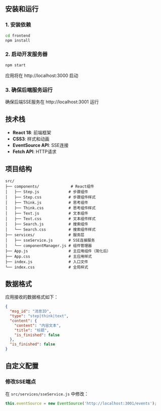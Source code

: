 ## 安装和运行

### 1. 安装依赖
```bash
cd frontend
npm install
```

### 2. 启动开发服务器
```bash
npm start
```

应用将在 http://localhost:3000 启动

### 3. 确保后端服务运行
确保后端SSE服务在 http://localhost:3001 运行

## 技术栈

- **React 18**: 前端框架
- **CSS3**: 样式和动画
- **EventSource API**: SSE连接
- **Fetch API**: HTTP请求

## 项目结构

```
src/
├── components/              # React组件
│   ├── Step.js             # 步骤组件
│   ├── Step.css            # 步骤组件样式
│   ├── Think.js            # 思考组件
│   ├── Think.css           # 思考组件样式
│   ├── Text.js             # 文本组件
│   ├── Text.css            # 文本组件样式
│   ├── Search.js           # 搜索组件
│   └── Search.css          # 搜索组件样式
├── services/               # 服务层
│   ├── sseService.js       # SSE连接服务
│   └── componentManager.js # 组件管理器
├── App.js                  # 主应用组件（简化后）
├── App.css                 # 主应用样式
├── index.js                # 入口文件
└── index.css               # 全局样式
```
## 数据格式

应用接收的数据格式如下：

```json
{
  "msg_id": "消息ID",
  "type": "step|think|text",
  "content": {
    "content": "内容文本",
    "title": "标题",
    "is_finished": false
  },
  "is_finished": false
}
```

## 自定义配置

### 修改SSE端点
在 `src/services/sseService.js` 中修改：
```javascript
this.eventSource = new EventSource('http://localhost:3001/events');
```
